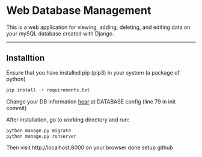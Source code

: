 # Web Database Management 

This is a web application for viewing, adding, deleting, and editing data on your mySQL database created with Django.

---

## Installtion

Ensure that you have installed pip (pip3) in your system (a package of python)

```bash
pip install -r requirements.txt
```

Change your DB information [hear](databasereach/settings.py) at DATABASE config (line 79 in init commit)

After installation, go to working directory and run:

```bash
python manage.py migrate
python manage.py runserver
```

Then visit http://localhost:8000 on your browser
done setup github